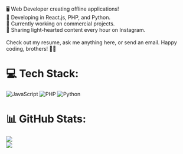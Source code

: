 🖥 Web Developer creating offline applications!<br>
🔨 Developing in React.js, PHP, and Python.<br>
🔭 Currently working on commercial projects.<br>
🤝 Sharing light-hearted content every hour on Instagram.<br>
<br>
Check out my resume, ask me anything here, or send an email.
Happy coding, brothers! 💪🏽


# 💻 Tech Stack:


  ![JavaScript](https://img.shields.io/badge/javascript-%23323330.svg?style=for-the-badge&logo=javascript&logoColor=%23F7DF1E) ![PHP](https://img.shields.io/badge/php-%23777BB4.svg?style=for-the-badge&logo=php&logoColor=white) ![Python](https://img.shields.io/badge/python-3670A0?style=for-the-badge&logo=python&logoColor=ffdd54) 
# 📊 GitHub Stats:
![](https://github-readme-stats.vercel.app/api?username=CL-Rodrigues&theme=dark&hide_border=false&include_all_commits=false&count_private=false)<br/>
![](https://github-readme-streak-stats.herokuapp.com/?user=CL-Rodrigues&theme=dark&hide_border=false)<br/>


<!-- Proudly created with GPRM ( https://gprm.itsvg.in ) -->
